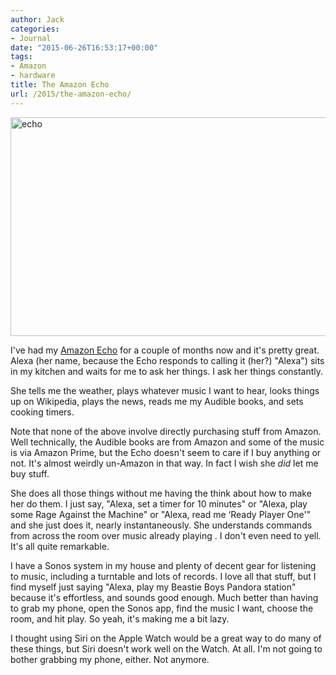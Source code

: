 ```yaml
---
author: Jack
categories:
- Journal
date: "2015-06-26T16:53:17+00:00"
tags:
- Amazon
- hardware
title: The Amazon Echo
url: /2015/the-amazon-echo/
---
```


[<img class=" size-full wp-image-4626 alignnone" src="/img/2015/06/echo.jpg" alt="echo" width="573" height="350" srcset="/img/2015/06/echo.jpg 573w, /img/2015/06/echo-300x183.jpg 300w" sizes="(max-width: 573px) 100vw, 573px" />][1]

I've had my [Amazon Echo][2] for a couple of months now and it's pretty great. Alexa (her name, because the Echo responds to calling it (her?) "Alexa") sits in my kitchen and waits for me to ask her things. I ask her things constantly.

She tells me the weather, plays whatever music I want to hear, looks things up on Wikipedia, plays the news, reads me my Audible books, and sets cooking timers.

Note that none of the above involve directly purchasing stuff from Amazon. Well technically, the Audible books are from Amazon and some of the music is via Amazon Prime, but the Echo doesn't seem to care if I buy anything or not. It's almost weirdly un-Amazon in that way. In fact I wish she _did_ let me buy stuff.

She does all those things without me having the think about how to make her do them. I just say, "Alexa, set a timer for 10 minutes" or "Alexa, play some Rage Against the Machine" or "Alexa, read me &#8216;Ready Player One'" and she just does it, nearly instantaneously. She understands commands from across the room over music already playing . I don't even need to yell. It's all quite remarkable.

I have a Sonos system in my house and plenty of decent gear for listening to music, including a turntable and lots of records. I love all that stuff, but I find myself just saying "Alexa, play my Beastie Boys Pandora station" because it's effortless, and sounds good enough. Much better than having to grab my phone, open the Sonos app, find the music I want, choose the room, and hit play. So yeah, it's making me a bit lazy.

I thought using Siri on the Apple Watch would be a great way to do many of these things, but Siri doesn't work well on the Watch. At all. I'm not going to bother grabbing my phone, either. Not anymore.

&nbsp;

 [1]: /img/2015/06/echo.jpg
 [2]: http://amzn.to/1GC0vCe